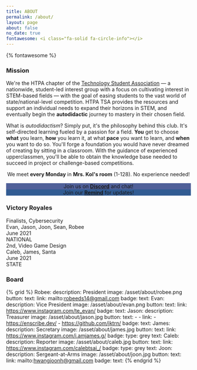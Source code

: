 ```yaml
---
title: ABOUT
permalink: /about/
layout: page
about: false
no_date: true
fontawesome: <i class="fa-solid fa-circle-info"></i>
---
```


{% fontawesome %}

### <i class="fa-solid fa-flag-checkered"></i> Mission

We're the HTPA chapter of the [Technology Student Association](https://tsaweb.org/) — a nationwide, student-led interest group with a focus on cultivating interest in STEM-based fields — with the goal of easing students to the vast world of state/national-level competition. HTPA TSA provides the resources and support an individual needs to expand their horizons in STEM, and eventually begin the **autodidactic** journey to mastery in their chosen field.

What is *autodidactism*? Simply put, it's the philosophy behind this club. It's self-directed learning fueled by a passion for a field. **You** get to choose **what** you learn, **how** you learn it, at what **pace** you want to learn, and **when** you want to do so. You'll forge a foundation you would have never dreamed of creating by sitting in a classroom. With the guidance of experienced upperclassmen, you'll be able to obtain the knowledge base needed to succeed in project or challenge-based competitions.

<div class="container">
    <div class="card" style="margin:0; margin-bottom:1rem">
        <div class="content" style="text-align:center">
            We meet <b>every Monday</b> in <b>Mrs. Kol's room</b> (1-128). No experience needed!
        </div>
    </div>
    <div class="card-grid-2">
        <div class="card" style="background-color:#506099">
            <div class="content" style="text-align:center">
                Join us on <i class="fa-brands fa-discord"></i> <a
                    href="https://discord.gg/mckKe4bSPz"><b>Discord</b></a> and chat!
            </div>
        </div>
        <div class="card" style="background-color:#315b92">
            <div class="content" style="text-align:center">
                Join our <i class="fa-solid fa-bell"></i> <a href="https://remind.com/join/htpatsa"><b>Remind</b></a>
                for updates!
            </div>
        </div>
    </div>
</div>

### <i class="fas fa-trophy"></i> Victory Royales

<div class="container">
    <div class="card-grid-2">
        <div class="card">
            <div class="content">  
                <div class="title">
                    <i class="fa-solid fa-shield-halved"></i> Finalists, Cybersecurity
                </div>
                <div class="description">
                    Evan, Jason, Joon, Sean, Robee
                </div>
            </div>
            <div class="actions">
                <div class="left">
                    June 2021
                </div>
                <div class="right">
                    <span class="badge yellow no-select">NATIONAL</span>
                </div>
            </div>
        </div>
        <div class="card">
            <div class="content">
                <div class="title">
                    <i class="fa-brands fa-unity"></i> 2nd, Video Game Design
                </div>
                <div class="description">
                    Caleb, James, Santa
                </div>
            </div>
            <div class="actions">
                <div class="left">
                    June 2021
                </div>
                <div class="right">
                    <span class="badge no-select">STATE</span>
                </div>
            </div>
        </div>
    </div>
</div>

### <i class="fa-solid fa-people-group"></i> Board

{% grid %}
Robee:
    description: <i class="fa-solid fa-chess-king"></i> President
    image: /asset/about/robee.png
    button:
        text: <i class="fa-solid fa-envelope"></i>
        link: mailto:robeeds14@gmail.com
    badge:
        text: <span title="Cybersecurity"><i class="fa-solid fa-shield-halved"></i></span>
Evan:
    description: <i class="fa-solid fa-chess-queen"></i> Vice President
    image: /asset/about/evan.png
    button:
        text: <i class="fa-brands fa-instagram"></i>
        link: https://www.instagram.com/te_evan/
    badge:
        text: <span title="Cybersecurity"><i class="fa-solid fa-shield-halved"></i></span>
Jason:
    description: <i class="fa-solid fa-gem"></i> Treasurer
    image: /asset/about/jason.jpg
    button:
        text:
          - <i class="fa-solid fa-globe"></i>
          - <i class="fa-brands fa-github"></i>
        link:
          - https://enscribe.dev/
          - https://github.com/jktrn/
    badge:
        text: <span title="Cybersecurity"><i class="fa-solid fa-shield-halved"></i></span>
James:
    description: <i class="fa-solid fa-receipt"></i> Secretary
    image: /asset/about/james.jpg
    button:
        text: <i class="fa-brands fa-instagram"></i>
        link: https://www.instagram.com/i.amjames.g/
    badge:
        type: grey
        text: <span title="Game Design"><i class="fa-brands fa-unity"></i></span>
Caleb:
    description: <i class="fa-solid fa-paragraph"></i> Reporter
    image: /asset/about/caleb.jpg
    button:
        text: <i class="fa-brands fa-instagram"></i>
        link: https://www.instagram.com/calebtsai_/
    badge:
        type: grey
        text: <span title="Game Design"><i class="fa-brands fa-unity"></i></span>
Joon: 
    description: <i class="fa-solid fa-hand-fist"></i> Sergeant-at-Arms
    image: /asset/about/joon.jpg
    button:
        text: <i class="fa-solid fa-envelope"></i>
        link: mailto:hwangjoonh@gmail.com
    badge:
        text: <span title="Cybersecurity"><i class="fa-solid fa-shield-halved"></i></span>
{% endgrid %}
